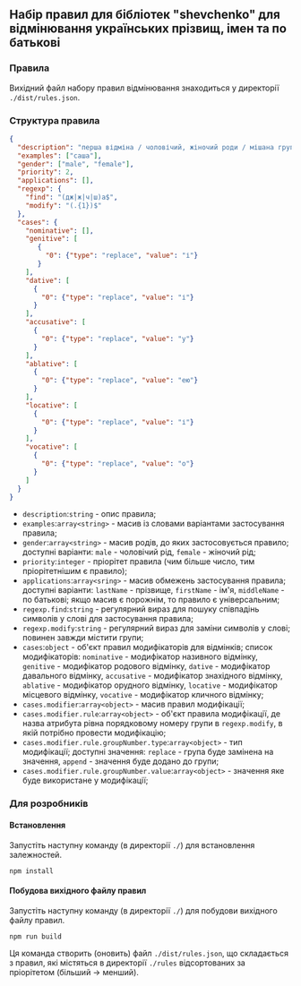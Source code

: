 ## Набір правил для бібліотек "shevchenko" для відмінювання українських прізвищ, імен та по батькові

### Правила

Вихідний файл набору правил відмінювання знаходиться у директорії `./dist/rules.json`.

### Структура правила

```JSON
{
  "description": "перша відміна / чоловічий, жіночий роди / мішана група / на -а",
  "examples": ["саша"],
  "gender": ["male", "female"],
  "priority": 2,
  "applications": [],
  "regexp": {
    "find": "(дж|ж|ч|ш)а$",
    "modify": "(.{1})$"
  },
  "cases": {
    "nominative": [],
    "genitive": [
       {
         "0": {"type": "replace", "value": "і"}
       }
    ],
    "dative": [
      {
        "0": {"type": "replace", "value": "і"}
      }
    ],
    "accusative": [
      {
        "0": {"type": "replace", "value": "у"}
      }
    ],
    "ablative": [
      {
        "0": {"type": "replace", "value": "ею"}
      }
    ],
    "locative": [
      {
        "0": {"type": "replace", "value": "і"}
      }
    ],
    "vocative": [
      {
        "0": {"type": "replace", "value": "о"}
      }
    ]
  }
}
```

 - `description`:`string` - опис правила;
 - `examples`:`array<string>` - масив із словами варіантами застосування правила;
 - `gender`:`array<string>` - масив родів, до яких застосовується правило; доступні варіанти: `male` - чоловічий рід, `female` - жіночий рід;
 - `priority`:`integer` - пріорітет правила (чим більше число, тим пріорітетнішим є правило);
 - `applications`:`array<sring>` - масив обмежень застосування правила; доступні варіанти: `lastName` - прізвище, `firstName` - ім'я, `middleName` - по батькові; якщо масив є порожнім, то правило є універсальним;
 - `regexp.find`:`string` - регулярний вираз для пошуку співпадінь символів у слові для застосування правила;
 - `regexp.modify`:`string` - регулярний вираз для заміни символів у слові; повинен завжди містити групи;
 - `cases`:`object` - об'єкт правил модифікаторів для відмінків; список модифікаторів: `nominative` - модифікатор називного відмінку, `genitive` - модифікатор родового відмінку, `dative` - модифікатор давального відмінку, `accusative` - модифікатор знахідного відмінку, `ablative` - модифікатор орудного відмінку, `locative` - модифікатор місцевого відмінку, `vocative` - модифікатор кличного відмінку;
 - `cases.modifier`:`array<object>` - масив правил модифікації;
 - `cases.modifier.rule`:`array<object>` - об'єкт правила модифікації, де назва атрибута рівна порядковому номеру групи в `regexp.modify`, в якій потрібно провести модифікацію;
 - `cases.modifier.rule.groupNumber.type`:`array<object>` - тип модифікації; доступні значення: `replace` - група буде замінена на значення, `append` - значення буде додано до групи;
 - `cases.modifier.rule.groupNumber.value`:`array<object>` - значення яке буде використане у модифікації;

### Для розробників

#### Встановлення

Запустіть наступну команду (в директорії `./`) для встановлення залежностей.

```
npm install
```

#### Побудова вихідного файлу правил

Запустіть наступну команду (в директорії `./`) для побудови вихідного файлу правил.

```
npm run build
```

Ця команда створить (оновить) файл `./dist/rules.json`, що складається з правил, які містяться в директорії `./rules` відсортованих за пріорітетом (більший -> менший).
